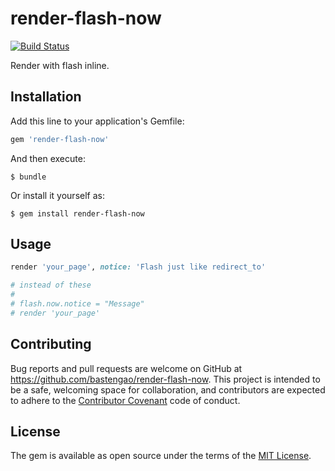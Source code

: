 # render-flash-now

[![Build Status](https://travis-ci.org/bastengao/render-flash-now.svg)](https://travis-ci.org/bastengao/render-flash-now)

Render with flash inline.

## Installation

Add this line to your application's Gemfile:

```ruby
gem 'render-flash-now'
```

And then execute:

    $ bundle

Or install it yourself as:

    $ gem install render-flash-now

## Usage

```ruby
render 'your_page', notice: 'Flash just like redirect_to'

# instead of these
#
# flash.now.notice = "Message"
# render 'your_page'
```

## Contributing

Bug reports and pull requests are welcome on GitHub at https://github.com/bastengao/render-flash-now. This project is intended to be a safe, welcoming space for collaboration, and contributors are expected to adhere to the [Contributor Covenant](contributor-covenant.org) code of conduct.


## License

The gem is available as open source under the terms of the [MIT License](http://opensource.org/licenses/MIT).
